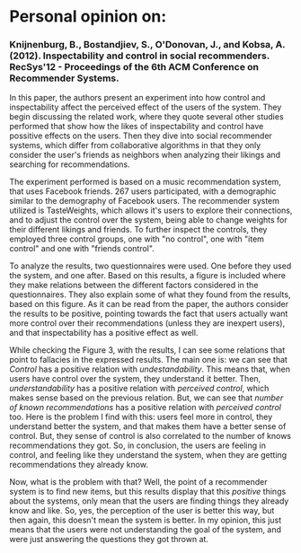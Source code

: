 # Personal opinion on:

### Knijnenburg, B., Bostandjiev, S., O'Donovan, J., and Kobsa, A. (2012). Inspectability and control in social recommenders. RecSys'12 - Proceedings of the 6th ACM Conference on Recommender Systems.

In this paper, the authors present an experiment into how control and inspectability affect the perceived effect of the users of the system. They begin discussing the related work, where they quote several other studies performed that show how the likes of inspectability and control have possitive effects on the users. Then they dive into social recommender systems, which differ from collaborative algorithms in that they only consider the user's friends as neighbors when analyzing their likings and searching for recommendations.

The experiment performed is based on a music recommendation system, that uses Facebook friends. 267 users participated, with a demographic similar to the demography of Facebook users. The recommender system utilized is TasteWeights, which allows it's users to explore their connections, and to adjust the control over the system, being able to change weights for their different likings and friends. To further inspect the controls, they employed three control groups, one with "no control", one with "item control" and one with "friends control".

To analyze the results, two questionnaires were used. One before they used the system, and one after. Based on this results, a figure is included where they make relations between the different factors considered in the questionnaires. They also explain some of what they found from the results, based on this figure. As it can be read from the paper, the authors consider the results to be positive, pointing towards the fact that users actually want more control over their recommendations (unless they are inexpert users), and that inspectability has a positive effect as well.

While checking the Figure 3, with the results, I can see some relations that point to fallacies in the expressed results. The main one is: we can see that _Control_ has a positive relation with _undestandability_. This means that, when users have control over the system, they understand it better. Then, _understandability_ has a positive relation with _perceived control_, which makes sense based on the previous relation. But, we can see that _number of known recommendations_ has a positive relation with _perceived control_ too. Here is the problem I find with this: users feel more in control, they understand better the system, and that makes them have a better sense of control. But, they sense of control is also correlated to the number of knows recommendations they got. So, in conclusion, the users are feeling in control, and feeling like they understand the system, when they are getting recommendations they already know.

Now, what is the problem with that? Well, the point of a recommender system is to find new items, but this results display that this _positive_ things about the systems, only mean that the users are finding things they already know and like. So, yes, the perception of the user is better this way, but then again, this doesn't mean the system is better. In my opinion, this just means that the users were not understanding the goal of the system, and were just answering the questions they got thrown at.

